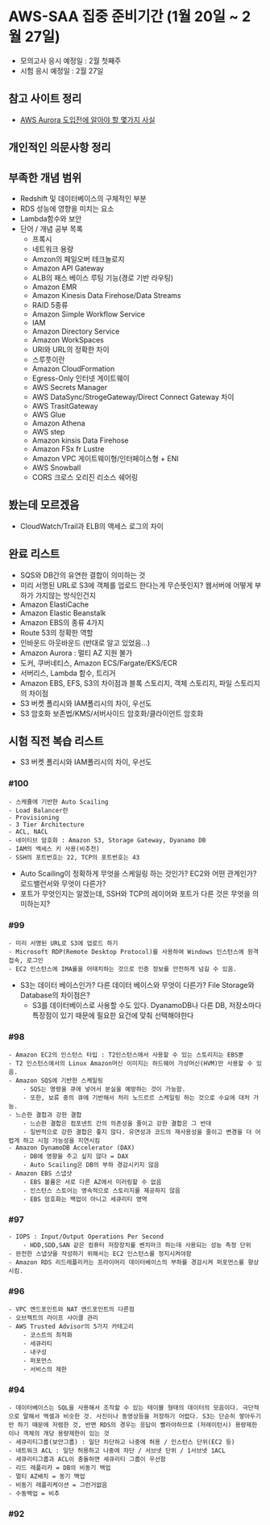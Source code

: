 # AWS-SAA 집중 준비기간 (1월 20일 ~ 2월 27일)

- 모의고사 응시 예정일 : 2월 첫째주
- 시험 응시 예정일 : 2월 27일

## 참고 사이트 정리
- [AWS Aurora 도입전에 알아야 할 몇가지 사실](https://link.medium.com/uH6SmWivLdb)

## 개인적인 의문사항 정리

## 부족한 개념 범위
- Redshift 및 데이터베이스의 구체적인 부분
- RDS 성능에 영향을 미치는 요소
- Lambda함수와 보안
- 단어 / 개념 공부 목록
    - 프록시
    - 네트워크 용량
    - Amzon의 페일오버 테크놀로지
    - Amazon API Gateway
    - ALB의 패스 베이스 루팅 기능(경로 기반 라우팅)
    - Amazon EMR
    - Amazon Kinesis Data Firehose/Data Streams
    - RAID 5종류
    - Amazon Simple Workflow Service
    - IAM
    - Amazon Directory Service
    - Amazon WorkSpaces
    - URI와 URL의 정확한 차이
    - 스루풋이란
    - Amazon CloudFormation
    - Egress-Only 인터넷 게이트웨이
    - AWS Secrets Manager
    - AWS DataSync/StrogeGateway/Direct Connect Gateway 차이
    - AWS TrasitGateway
    - AWS Glue
    - Amazon Athena
    - AWS step
    - Amazon kinsis Data Firehose
    - Amazon FSx fr Lustre
    - Amazon VPC 게이트웨이형/인터페이스형 + ENI
    - AWS Snowball
    - CORS 크로스 오리진 리소스 쉐어링

## 봤는데 모르겠음
- CloudWatch/Trail과 ELB의 액세스 로그의 차이

## 완료 리스트
- SQS와 DB간의 유연한 결합이 의미하는 것
- 미리 서명된 URL로 S3에 객체를 업로드 한다는게 무슨뜻인지? 웹서버에 어떻게 부하가 가지않는 방식인건지
- Amazon ElastiCache
- Amazon Elastic Beanstalk
- Amazon EBS의 종류 4가지
- Route 53의 정확한 역할
- 인바운드 아웃바운드 (반대로 알고 있었음...)
- Amazon Aurora : 멀티 AZ 지원 불가
- 도커, 쿠버네티스, Amazon ECS/Fargate/EKS/ECR
- 서버리스, Lambda 함수, 트리거
- Amazon EBS, EFS, S3의 차이점과 블록 스토리지, 객체 스토리지, 파일 스토리지의 차이점
- S3 버켓 폴리시와 IAM폴리시의 차이, 우선도
- S3 암호화 보존법/KMS/서버사이드 암호화/클라이언트 암호화

## 시험 직전 복습 리스트
- S3 버켓 폴리시와 IAM폴리시의 차이, 우선도



### #100
```
- 스케쥴에 기반한 Auto Scailing
- Load Balancer란
- Provisioning
- 3 Tier Architecture
- ACL, NACL
- 네이티브 암호화 : Amazon S3, Storage Gateway, Dyanamo DB
- IAM의 엑세스 키 사용(비추천)
- SSH의 포트번호는 22, TCP의 포트번호는 43
```
- Auto Scailing이 정확하게 무엇을 스케일링 하는 것인가? EC2와 어떤 관계인가? 로드밸런서와 무엇이 다른가?
- 포트가 무엇인지는 알겠는데, SSH와 TCP의 레이어와 포트가 다른 것은 무엇을 의미하는지?

### #99
```
- 미리 서명된 URL로 S3에 업로드 하기
- Microsoft RDP(Remote Desktop Protocol)를 사용하여 Windows 인스턴스에 원격 접속, 로그인
- EC2 인스턴스에 IMA롤을 어태치하는 것으로 인증 정보를 안전하게 넘길 수 있음.
```

- S3는 데이터 베이스인가? 다른 데이터 베이스와 무엇이 다른가? File Storage와 Database의 차이점은?
    - S3를 데이터베이스로 사용할 수도 있다. DyanamoDB나 다른 DB, 저장소마다 특장점이 있기 때문에 필요한 요건에 맞춰 선택해야한다 

### #98
```
- Amazon EC2의 인스턴스 타입 : T2인스턴스에서 사용할 수 있는 스토리지는 EBS뿐
- T2 인스턴스에서의 Linux Amazon머신 이미지는 하드웨어 가상머신(HVM)만 사용할 수 있음.
- Amazon SQS에 기반한 스케일링
    - SQS는 명령을 큐에 넣어서 분실을 예방하는 것이 가능함.
    - 또한, 보류 중의 큐에 기반해서 처리 노드르르 스케일링 하는 것으로 수요에 대처 가능.
- 느슨한 결합과 강한 결합
    - 느슨한 결합은 컴포넨트 간의 의존성을 줄이고 강한 결합은 그 반대
    - 일반적으로 강한 결합은 좋지 않다. 유연성과 코드의 재사용성을 줄이고 변경을 더 어렵게 하고 시험 가능성을 지연시킴
- Amazon DynamoDB Accelerator (DAX)
    - DB에 영향을 주고 싶지 않다 = DAX
    - Auto Scailing은 DB의 부하 경감시키지 않음
- Amazon EBS 스냅샷
    - EBS 볼륨은 서로 다른 AZ에서 미러링할 수 없음
    - 인스턴스 스토어는 영속적으로 스토리지를 제공하지 않음
    - EBS 암호화는 백업이 아니고 세큐리티 영역
```

### #97
```
- IOPS : Input/Output Operations Per Second
    - HDD,SDD,SAN 같은 컴퓨터 저장장치를 벤치마크 하는데 사용되는 성능 측정 단위
- 완전한 스냅샷을 작성하기 위해서는 EC2 인스턴스를 정지시켜야함
- Amazon RDS 리드레플리카는 프라이머리 데이터베이스의 부하를 경감시켜 퍼포먼스를 향상시킴.
```
### #96
```
- VPC 엔드포인트와 NAT 엔드포인트의 다른점
- 오브젝트의 라이프 사이클 관리
- AWS Trusted Advisor의 5가지 카테고리
    - 코스트의 최적화
    - 세큐리티
    - 내구성
    - 퍼포먼스
    - 서비스의 제한
```

### #94
```
- 데이터베이스는 SQL을 사용해서 조작할 수 있는 테이블 형태의 데이터의 모음이다. 극단적으로 말해서 엑셀과 비슷한 것. 사진이나 동영상등을 저장하기 어렵다. S3는 단순히 쌓아두기만 하기 때문에 저렴한 것, 반면 RDS의 경우는 응답이 빨라야하므로 (저레이턴시) 용량제한이나 객체의 개당 용량제한이 있는 것
- 세큐리티그룹(보안그룹) : 일단 차단하고 나중에 허용 / 인스턴스 단위(EC2 등)
- 네트워크 ACL : 일단 허용하고 나중에 차단 / 서브넷 단위 / 1서브넷 1ACL
- 세큐리티그룹과 ACL이 충돌하면 세큐리티 그룹이 우선함
- 리드 레플리카 = DB의 비동기 백업
- 멀티 AZ배치 = 동기 백업
- 비동기 레플리케이션 = 그런거없음
- 수동백업 = 비추
```

### #92


